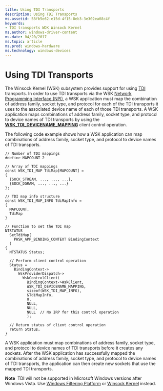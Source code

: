 ```yaml
---
title: Using TDI Transports
description: Using TDI Transports
ms.assetid: 58fb5e62-e15d-4f15-8eb3-3e302ea08c4f
keywords:
- TDI transports WDK Winsock Kernel
ms.author: windows-driver-content
ms.date: 04/20/2017
ms.topic: article
ms.prod: windows-hardware
ms.technology: windows-devices
---
```


# Using TDI Transports


The Winsock Kernel (WSK) subsystem provides support for using [TDI](https://msdn.microsoft.com/library/windows/hardware/ff565094) transports. In order to use TDI transports via the WSK [Network Programming Interface (NPI)](network-programming-interface.md), a WSK application must map the combination of address family, socket type, and protocol for each of the TDI transports it uses to the associated device name of each of those TDI transports. A WSK application maps combinations of address family, socket type, and protocol to device names of TDI transports by using the [**WSK\_TDI\_DEVICENAME\_MAPPING**](https://msdn.microsoft.com/library/windows/hardware/ff571190) client control operation.

The following code example shows how a WSK application can map combinations of address family, socket type, and protocol to device names of TDI transports.

```
// Number of TDI mappings
#define MAPCOUNT 2

// Array of TDI mappings
const WSK_TDI_MAP TdiMap[MAPCOUNT] =
{
  {SOCK_STREAM, ..., ..., ...},
  {SOCK_DGRAM, ..., ..., ...}
};

// TDI map info structure
const WSK_TDI_MAP_INFO TdiMapInfo =
{
  MAPCOUNT,
  TdiMap
}

// Function to set the TDI map
NTSTATUS
  SetTdiMap(
    PWSK_APP_BINDING_CONTEXT BindingContext
  )
{
  NTSTATUS Status;

  // Perform client control operation
  Status =
    BindingContext->
      WskProviderDispatch->
        WskControlClient(
          BindingContext->WskClient,
          WSK_TDI_DEVICENAME_MAPPING,
          sizeof(WSK_TDI_MAP_INFO),
          &TdiMapInfo,
          0,
          NULL,
          NULL,
          NULL  // No IRP for this control operation
          );

  // Return status of client control operation
  return Status;
}
```

A WSK application must map combinations of address family, socket type, and protocol to device names of TDI transports before it creates any sockets. After the WSK application has successfully mapped the combinations of address family, socket type, and protocol to device names of TDI transports, the application can then create new sockets that use the mapped TDI transports.

**Note**  TDI will not be supported in Microsoft Windows versions after Windows Vista. Use [Windows Filtering Platform](https://msdn.microsoft.com/library/windows/hardware/ff571067) or [Winsock Kernel](https://msdn.microsoft.com/library/windows/hardware/ff571083) instead.

 

 

 





